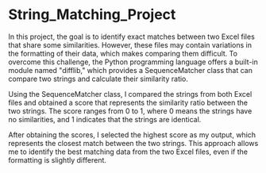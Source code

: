 # String_Matching_Project
In this project, the goal is to identify exact matches between two Excel files that share some similarities. However, these files may contain variations in the formatting of their data, which makes comparing them difficult. To overcome this challenge, the Python programming language offers a built-in module named "difflib," which provides a SequenceMatcher class that can compare two strings and calculate their similarity ratio.

Using the SequenceMatcher class, I compared the strings from both Excel files and obtained a score that represents the similarity ratio between the two strings. The score ranges from 0 to 1, where 0 means the strings have no similarities, and 1 indicates that the strings are identical.

After obtaining the scores, I selected the highest score as my output, which represents the closest match between the two strings. This approach allows me to identify the best matching data from the two Excel files, even if the formatting is slightly different.
